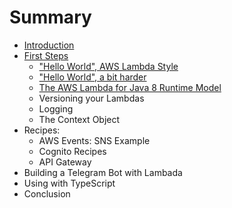 # Summary

* [Introduction](intro/intro.md)
* [First Steps](firststeps/README.md)
  * ["Hello World", AWS Lambda Style](firststeps/hello.md)
  * ["Hello World", a bit harder](firststeps/hello-world-longer.md)
  * [The AWS Lambda for Java 8 Runtime Model](firststeps/runtime-model.md)
  * Versioning your Lambdas
  * Logging
  * The Context Object
* Recipes:
  * AWS Events: SNS Example
  * Cognito Recipes
  * API Gateway
* Building a Telegram Bot with Lambada 
* Using with TypeScript
* Conclusion
